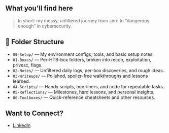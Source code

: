 
## What you'll find here

> In short: my messy, unfiltered journey from zero to “dangerous enough” in cybersecurity.

## 📂 Folder Structure

- `00-Setup/` — My environment configs, tools, and basic setup notes.
- `01-Boxes/` — Per-HTB-box folders, broken into recon, exploitation, privesc, flags.
- `02-Notes/` — Unfiltered daily logs, per-box discoveries, and rough ideas.
- `03-Writeups/` — Polished, spoiler-free walkthroughs and lessons learned.
- `04-Scripts/` — Handy scripts, one-liners, and code for repeatable tasks.
- `05-Reflections/` — Milestones, hard lessons, and personal insights.
- `06-Toolboxes/` — Quick-reference cheatsheets and other resources.

## Want to Connect?

- [LinkedIn](https://www.linkedin.com/in/pedromesquitacunha/)
